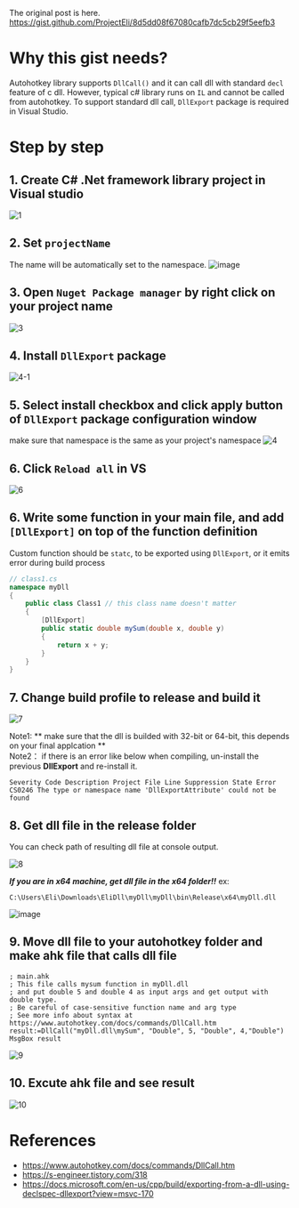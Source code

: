 The original post is here.
https://gist.github.com/ProjectEli/8d5dd08f67080cafb7dc5cb29f5eefb3

# Why this gist needs?
Autohotkey library supports ```DllCall()``` and it can call dll with standard ```decl``` feature of c dll. However, typical c# library runs on ```IL``` and cannot be called from autohotkey. To support standard dll call, ```DllExport``` package is required in Visual Studio.

# Step by step
## 1. Create C# .Net framework library project in Visual studio
![1](https://github.com/valuex/valuex.github.io/assets/3627812/13c50d19-61ad-4533-8b43-48ebf5b34e0d)


## 2. Set ```projectName```
The name will be automatically set to the namespace.
![image](https://user-images.githubusercontent.com/16854214/156904773-866da468-c184-4be8-8607-795c6f64468b.png)

## 3. Open ```Nuget Package manager``` by right click on your project name
![3](https://github.com/valuex/valuex.github.io/assets/3627812/dbda0ee8-f9fa-4871-b91f-4ee17e5ca020)


## 4. Install  ```DllExport``` package
![4-1](https://github.com/valuex/valuex.github.io/assets/3627812/f518d115-99d5-4cac-a2aa-44dfdd70b9f1)

## 5. Select install checkbox and click apply button of ```DllExport``` package configuration window
make sure that namespace is the same as your project's namespace
![4](https://github.com/valuex/valuex.github.io/assets/3627812/b4d4254a-de0b-4fbc-83b3-5add5127a1fc)



## 6. Click ```Reload all``` in VS

![6](https://github.com/valuex/valuex.github.io/assets/3627812/0367b3aa-8fc4-48df-b37a-43d90ee71357)

## 6. Write some function in your main file, and add ```[DllExport]``` on top of the function definition
Custom function should be ```statc```, to be exported using ```DllExport```, or it emits error during build process
```c#
// class1.cs
namespace myDll
{
    public class Class1 // this class name doesn't matter
    {
        [DllExport]
        public static double mySum(double x, double y)
        {
            return x + y;
        }
    }
}
```

## 7. Change build profile to release and build it
![7](https://github.com/valuex/valuex.github.io/assets/3627812/1f516227-b98d-466a-b86e-c06647e0da82)

Note1:  ** make sure that the dll is builded with 32-bit or 64-bit, this depends on your final applcation **  
Note2： if there is an error like below when compiling, un-install the previous **DllExport** and re-install it.  
```
Severity Code Description Project File Line Suppression State Error CS0246 The type or namespace name 'DllExportAttribute' could not be found
```

## 8. Get dll file in the release folder
You can check path of resulting dll file at console output.

![8](https://github.com/valuex/valuex.github.io/assets/3627812/4e999c6f-135e-4255-a04b-df1f0dd92b48)


***If you are in x64 machine, get dll file in the x64 folder!!***
ex:
```
C:\Users\Eli\Downloads\EliDll\myDll\myDll\bin\Release\x64\myDll.dll
```
![image](https://user-images.githubusercontent.com/16854214/156905449-31c27007-e120-4a33-a239-b9cef2bde841.png)

## 9. Move dll file to your autohotkey folder and make ahk file that calls dll file
```ahk
; main.ahk
; This file calls mysum function in myDll.dll
; and put double 5 and double 4 as input args and get output with double type.
; Be careful of case-sensitive function name and arg type
; See more info about syntax at https://www.autohotkey.com/docs/commands/DllCall.htm
result:=DllCall("myDll.dll\mySum", "Double", 5, "Double", 4,"Double")
MsgBox result
```

![9](https://github.com/valuex/valuex.github.io/assets/3627812/b0234f8f-9dd7-4eb0-8cb4-d57190321671)


## 10. Excute ahk file and see result
![10](https://github.com/valuex/valuex.github.io/assets/3627812/0d159500-6e8e-4fbc-aa89-a1b076693621)



# References
- https://www.autohotkey.com/docs/commands/DllCall.htm
- https://s-engineer.tistory.com/318
- https://docs.microsoft.com/en-us/cpp/build/exporting-from-a-dll-using-declspec-dllexport?view=msvc-170
